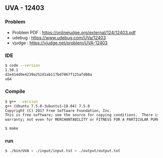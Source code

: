  
## UVA - 12403

### Problem        
    
- Problem PDF : https://onlinejudge.org/external/124/12403.pdf
- udebug : https://www.udebug.com/UVa/12403
- vjudge : https://vjudge.net/problem/UVA-12403


### IDE 
```bash
$ code --version
1.50.1
d2e414d9e4239a252d1ab117bd7067f125afd80a
x64
```

### Compile
```bash
$ g++ --version
g++ (Ubuntu 7.5.0-3ubuntu1~18.04) 7.5.0
Copyright (C) 2017 Free Software Foundation, Inc.
This is free software; see the source for copying conditions.  There is NO
warranty; not even for MERCHANTABILITY or FITNESS FOR A PARTICULAR PURPOSE.

$ make
```

### run
```bash
$ ./bin/UVA < ./input/input.txt > ./output/output.txt
```


